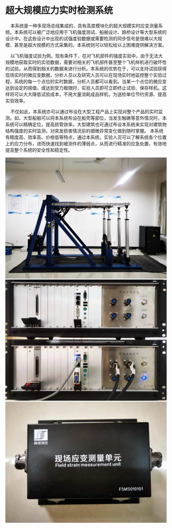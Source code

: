 # 超大规模应力实时检测系统

 &nbsp;&nbsp;&nbsp;&nbsp;本系统是一种多现场总线集成的、具有高度模块化的超大规模实时应变测量系统。本系统可以被广泛地应用于飞机强度测试、船舶设计、路桥设计等大型系统的设计中。在这些设计中出现的试强度验数据或需要检测的同步信号是很难以大规模、甚至是超大规模的方式采集的。本系统则可以轻松给以上困难提供解决方案。

&nbsp;&nbsp;&nbsp;&nbsp;以飞机强度试验为例。现有条件下，在对飞机部件的强度实验中，由于无法大规模地获取实时的实验数据，需要对相关的飞机部件甚至整个飞机样机进行破坏性的试验，从而得到相关的数据来进行分析。本系统的优势在于，可以支持试验获得现场实时的微应变数据，分析人员以及研究人员可以在现场实时地监控整个实验过程，系统的每一个点位的实时数据，分析人员都可以看到。当某一个点位的微应变达到设定的阈值，或达到受力极限时，实验人员即可立即终止试验、保存样机。这样将可以大大降低试验成本，不用大量消耗成品样机，为送检单位节约资源、提高实验效率。

&nbsp;&nbsp;&nbsp;&nbsp;不仅如此，本系统亦可以通过布设在大型工程产品上实现对整个产品的实时监测。如，大型船舶可以将本系统布设在船壳等部位，当发生触礁等意外情况时，本系统可以精确定位，提高损管效率。大型建筑也可通过布设本系统来实现对建筑物结构强度的实时监测，对突发损害情况前的细微异常变化做到随时掌握。
本系统有精度高、效率高、价格低等特点，通过本系统，实验人员可以了解系统各个位置上的应力分布，进而快速找到被测件的薄弱点，从而进行精准的应急处置，有效地提高整个系统的安全性和稳定性。

![](./img/ylpic.jfif)
![](./img/ylpic2.jfif)
![](./img/ylpic3.jfif)
